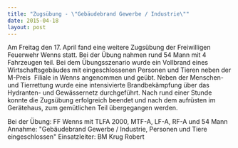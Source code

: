 ```yaml
---
title: "Zugsübung - \"Gebäudebrand Gewerbe / Industrie\""
date: 2015-04-18
layout: post
---
```


Am Freitag den 17. April fand eine weitere Zugsübung der Freiwilligen Feuerwehr Wenns statt. Bei der Übung nahmen rund 54 Mann mit 4 Fahrzeugen teil. Bei dem Übungsszenario wurde ein Vollbrand eines Wirtschaftsgebäudes mit eingeschlossenen Personen und Tieren neben der M-Preis  Filiale in Wenns angenommen und geübt. Neben der Menschen- und Tierrettung wurde eine intensivierte Brandbekämpfung über das Hydranten- und Gewässernetz durchgeführt. Nach rund einer Stunde konnte die Zugsübung erfolgreich beendet und nach dem aufrüsten im Gerätehaus, zum gemütlichen Teil übergegangen werden.

Bei der Übung:
FF Wenns mit TLFA 2000, MTF-A, LF-A, RF-A und 54 Mann
Annahme: "Gebäudebrand Gewerbe / Industrie, Personen und Tiere eingeschlossen"
Einsatzleiter: BM Krug Robert